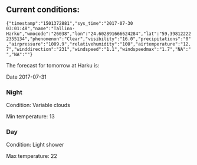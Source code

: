 ## Current conditions: 
 ``` {"timestamp":"1501372881","sys_time":"2017-07-30 03:01:48","name":"Tallinn-Harku","wmocode":"26038","lon":"24.602891666624284","lat":"59.398122222355134","phenomenon":"Clear","visibility":"16.0","precipitations":"0","airpressure":"1009.9","relativehumidity":"100","airtemperature":"12.7","winddirection":"231","windspeed":"1.1","windspeedmax":"1.7","NA":"","NA":""} ```

 The forecast for tomorrow at Harku is: 

Date 2017-07-31 

### Night 

Condition: Variable clouds 

Min temperature: 13 

### Day 

Condition: Light shower 

Max temperature: 22 


